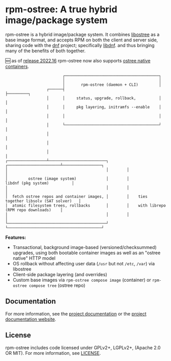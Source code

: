 # rpm-ostree: A true hybrid image/package system

rpm-ostree is a hybrid image/package system.  It combines
[libostree](https://ostree.readthedocs.io/en/latest/) as a base image format,
and accepts RPM on both the client and server side, sharing code with the
[dnf](https://en.wikipedia.org/wiki/DNF_(software)) project; specifically
[libdnf](https://github.com/rpm-software-management/libdnf). and thus bringing
many of the benefits of both together.

🆕 as of [release 2022.16](https://github.com/coreos/rpm-ostree/releases/tag/v2022.16) rpm-ostree now also supports [ostree native containers](docs/container.md).

```
                         ┌─────────────────────────────────────────┐
                         │                                         │
                         │       rpm-ostree (daemon + CLI)         │
                  ┌──────┤                                         ├─────────┐
                  │      │     status, upgrade, rollback,          │         │
                  │      │     pkg layering, initramfs --enable    │         │
                  │      │                                         │         │
                  │      └─────────────────────────────────────────┘         │
                  │                                                          │
                  │                                                          │
                  │                                                          │
┌─────────────────┴─────────────────────────┐        ┌───────────────────────┴─────────────────┐
│                                           │        │                                         │
│         ostree (image system)             │        │            libdnf (pkg system)          │
│                                           │        │                                         │
│  fetch ostree repos and container images, │        │    ties together libsolv (SAT solver)   │
│  atomic filesystem trees, rollbacks       │        │    with librepo (RPM repo downloads)    │
│                                           │        │                                         │
└───────────────────────────────────────────┘        └─────────────────────────────────────────┘
```

**Features:**

 - Transactional, background image-based (versioned/checksummed) upgrades, using both bootable container images as well as an "ostree native" HTTP model
 - OS rollback without affecting user data (`/usr` but not `/etc`, `/var`) via libostree
 - Client-side package layering (and overrides)
 - Custom base images via `rpm-ostree compose image` (container) or `rpm-ostree compose tree` (ostree repo)

## Documentation

For more information, see the [project documentation](docs/index.md) or the
[project documentation website](https://coreos.github.io/rpm-ostree).

## License

rpm-ostree includes code licensed under GPLv2+, LGPLv2+, (Apache 2.0 OR MIT).
For more information, see [LICENSE](https://github.com/coreos/rpm-ostree/blob/main/LICENSE).

